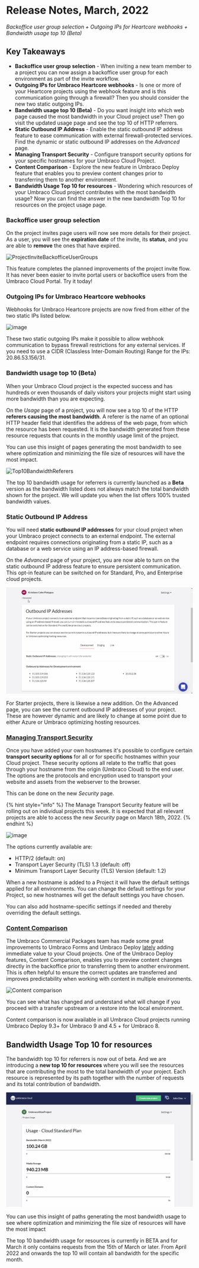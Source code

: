 # Release Notes, March, 2022

_Backoffice user group selection + Outgoing IPs for Heartcore webhooks + Bandwidth usage top 10 (Beta)_

## Key Takeaways

* **Backoffice user group selection** - When inviting a new team member to a project you can now assign a backoffice user group for each environment as part of the invite workflow.
* **Outgoing IPs for Umbraco Heartcore webhooks** - Is one or more of your Heartcore projects using the webhook feature and is this communication going through a firewall? Then you should consider the new two static outgoing IPs.
* **Bandwidth usage top 10 (Beta)** - Do you want insight into which web page caused the most bandwidth in your Cloud project use? Then go visit the updated usage page and see the top 10 of HTTP referrers.
* **Static Outbound IP Address** - Enable the static outbound IP address feature to ease communication with external firewall-protected services. Find the dynamic or static outbound IP addresses on the _Advanced_ page.
* **Managing Transport Security** - Configure transport security options for your specific hostnames for your Umbraco Cloud Project.
* **Content Comparison** - Explore the new feature in Umbraco Deploy feature that enables you to preview content changes prior to transferring them to another environment.
* **Bandwidth Usage Top 10 for resources** - Wondering which resources of your Umbraco Cloud project contributes with the most bandwidth usage? Now you can find the answer in the new bandwidth Top 10 for resources on the project usage page.


### Backoffice user group selection

On the project invites page users will now see more details for their project. As a user, you will see the **expiration date** of the invite, its **status**, and you are able to **remove** the ones that have expired.

![ProjectInviteBackofficeUserGroups](https://user-images.githubusercontent.com/93588665/156560264-58468507-9a88-4831-ba3b-42ec71cbe83a.gif)

This feature completes the planned improvements of the project invite flow. It has never been easier to invite portal users or backoffice users from the Umbraco Cloud Portal. Try it today!

### Outgoing IPs for Umbraco Heartcore webhooks

Webhooks for Umbraco Heartcore projects are now fired from either of the two static IPs listed below.

![image](https://user-images.githubusercontent.com/93588665/156560443-93d1a81a-ac7a-460f-b8cc-351409782fe4.png)

These two static outgoing IPs make it possible to allow webhook communication to bypass firewall restrictions for any external services. If you need to use a CIDR (Classless Inter-Domain Routing) Range for the IPs: 20.86.53.156/31.

### Bandwidth usage top 10 (Beta)

When your Umbraco Cloud project is the expected success and has hundreds or even thousands of daily visitors your projects might start using more bandwidth than you are expecting.

On the _Usage_ page of a project, you will now see a top 10 of the HTTP **referers causing the most bandwidth**. A referer is the name of an optional HTTP header field that identifies the address of the web page, from which the resource has been requested. It is the bandwidth generated from these resource requests that counts in the monthly usage limit of the project.

You can use this insight of pages generating the most bandwidth to see where optimization and minimizing the file size of resources will have the most impact.

![Top10BandwidthReferers](https://user-images.githubusercontent.com/93588665/156560697-0dcc10f4-e252-43e4-bf44-fe78ef6a150b.png)

The top 10 bandwidth usage for referrers is currently launched as a **Beta** version as the bandwidth listed does not always match the total bandwidth shown for the project. We will update you when the list offers 100% trusted bandwidth values.

### Static Outbound IP Address

You will need **static outbound IP addresses** for your cloud project when your Umbraco project connects to an external endpoint. The external endpoint requires connections originating from a static IP, such as a database or a web service using an IP address-based firewall.

On the _Advanced_ page of your project, you are now able to turn on the static outbound IP address feature to ensure persistent communication. This opt-in feature can be switched on for Standard, Pro, and Enterprise cloud projects.

![StaticOutboundIps](images/ips.gif)

For Starter projects, there is likewise a new addition. On the Advanced page, you can see the current outbound IP addresses of your project. These are however dynamic and are likely to change at some point due to either Azure or Umbraco optimizing hosting resources.

### [Managing Transport Security](../set-up/project-settings/manage-security.md)

Once you have added your own hostnames it's possible to configure certain **transport security options** for all or for specific hostnames within your Cloud project. These security options all relate to the traffic that goes through your hostname from the origin (Umbraco Cloud) to the end user. The options are the protocols and encryption used to transport your website and assets from the webserver to the browser.

This can be done on the new _Security_ page.

{% hint style="info" %}
The Manage Transport Security feature will be rolling out on individual projects this week. It is expected that all relevant projects are able to access the new _Security_ page on March 18th, 2022.
{% endhint %}

![image](https://user-images.githubusercontent.com/93588665/158339048-166b9715-1d1e-4d71-8c8b-ddf35402d3ed.png)

The options currently available are:

* HTTP/2 (default: on)
* Transport Layer Security (TLS) 1.3 (default: off)
* Minimum Transport Layer Security (TLS) Version (default: 1.2)

When a new hostname is added to a Project it will have the default settings applied for all environments. You can change the default settings for your Project, so new hostnames will get the default settings you have chosen.

You can also add hostname-specific settings if needed and thereby overriding the default settings.

### [Content Comparison](https://umbraco.com/blog/umbraco-forms-81193-and-deploy-4593-release/#content)

The Umbraco Commercial Packages team has made some great improvements to Umbraco Forms and Umbraco Deploy [lately](https://umbraco.com/blog/umbraco-forms-81193-and-deploy-4593-release/) adding immediate value to your Cloud projects. One of the Umbraco Deploy features, Content Comparison, enables you to preview content changes directly in the backoffice prior to transferring them to another environment. This is often helpful to ensure the correct updates are transferred and improves predictability when working with content in multiple environments.

![Content comparison](images/umbraco-deploy-93-content-comparisson\_1.gif)

You can see what has changed and understand what will change if you proceed with a transfer upstream or a restore into the local environment.

Content comparison is now available in all Umbraco Cloud projects running Umbraco Deploy 9.3+ for Umbraco 9 and 4.5 + for Umbraco 8.

## Bandwidth Usage Top 10 for resources

The bandwidth top 10 for referrers is now out of beta. And we are introducing a **new top 10 for resources** where you will see the resources that are contributing the most to the total bandwidth of your project. Each resource is represented by its path together with the number of requests and its total contribution of bandwidth.

![Top 10 Bandwidth Paths](images/Top10BandwidthPaths.gif)

You can use this insight of paths generating the most bandwidth usage to see where optimization and minimizing the file size of resources will have the most impact

The top 10 bandwidth usage for resources is currently in BETA and for March it only contains requests from the 15th of March or later. From April 2022 and onwards the top 10 will contain all bandwidth for the specific month.

